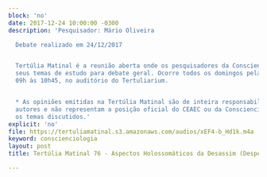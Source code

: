 ```yaml
---
block: 'no'
date: 2017-12-24 10:00:00 -0300
description: 'Pesquisador: Mário Oliveira

  Debate realizado em 24/12/2017


  Tertúlia Matinal é a reunião aberta onde os pesquisadores da Conscienciologia apresentam
  seus temas de estudo para debate geral. Ocorre todos os domingos pela manhã, das
  09h às 10h45, no auditório do Tertuliarium.


  * As opiniões emitidas na Tertúlia Matinal são de inteira responsabilidade de seus
  autores e não representam a posição oficial do CEAEC ou da Conscienciologia sobre
  os temas discutidos.'
explicit: 'no'
file: https://tertuliamatinal.s3.amazonaws.com/audios/xEF4-b_Hd1k.m4a
keyword: conscienciologia
layout: post
title: Tertúlia Matinal 76 - Aspectos Holossomáticos da Desassim (Despertologia)

---
```

